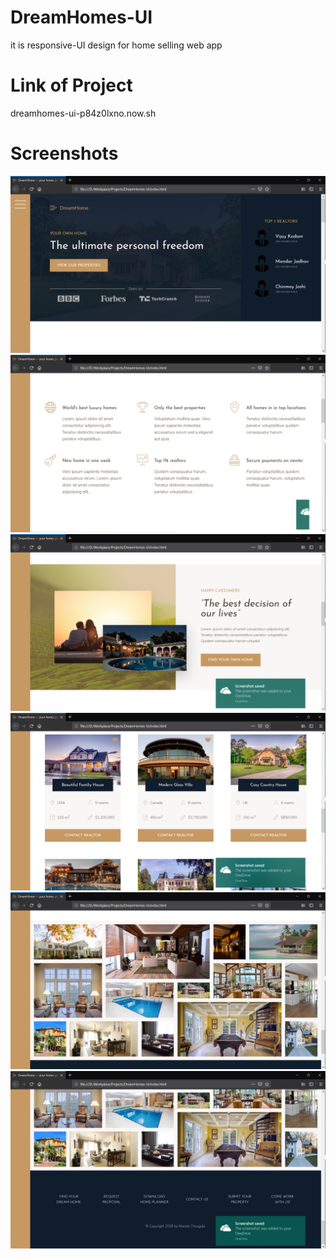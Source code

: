 # DreamHomes-UI
  it is responsive-UI design for home selling web app
# Link of Project
  dreamhomes-ui-p84z0lxno.now.sh
# Screenshots
![screenshot](screenshots/s1.png "UI for project")
![screenshot](screenshots/s2.png "UI for project")
![screenshot](screenshots/s3.png "UI for project")
![screenshot](screenshots/s4.png "UI for project")
![screenshot](screenshots/s5.png "UI for project")
![screenshot](screenshots/s6.png "UI for project")
